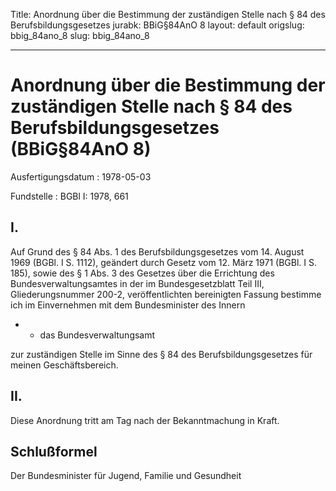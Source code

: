 Title: Anordnung über die Bestimmung der zuständigen Stelle nach § 84 des Berufsbildungsgesetzes
jurabk: BBiG§84AnO 8
layout: default
origslug: bbig_84ano_8
slug: bbig_84ano_8

---

# Anordnung über die Bestimmung der zuständigen Stelle nach § 84 des Berufsbildungsgesetzes (BBiG§84AnO 8)

Ausfertigungsdatum
:   1978-05-03

Fundstelle
:   BGBl I: 1978, 661



## I.

Auf Grund des § 84 Abs. 1 des Berufsbildungsgesetzes vom 14. August
1969 (BGBl. I S. 1112), geändert durch Gesetz vom 12. März 1971 (BGBl.
I S. 185), sowie des § 1 Abs. 3 des Gesetzes über die Errichtung des
Bundesverwaltungsamtes in der im Bundesgesetzblatt Teil III,
Gliederungsnummer 200-2, veröffentlichten bereinigten Fassung bestimme
ich im Einvernehmen mit dem Bundesminister des Innern

*
    *   das Bundesverwaltungsamt






zur zuständigen Stelle im Sinne des § 84 des Berufsbildungsgesetzes
für meinen Geschäftsbereich.


## II.

Diese Anordnung tritt am Tag nach der Bekanntmachung in Kraft.


## Schlußformel

Der Bundesminister für Jugend, Familie und Gesundheit

